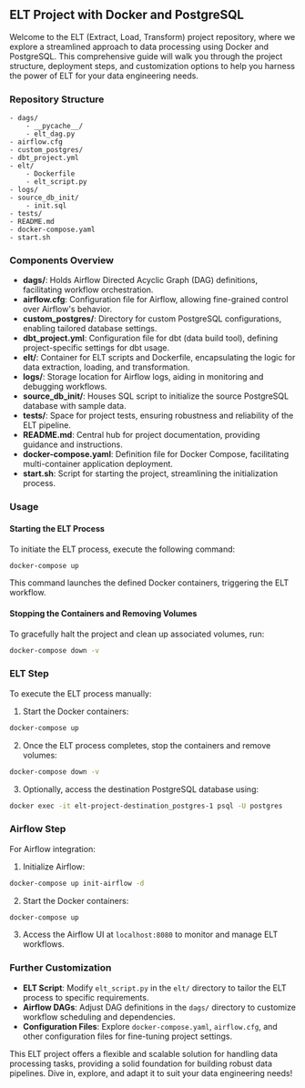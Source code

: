 ## ELT Project with Docker and PostgreSQL ##

Welcome to the ELT (Extract, Load, Transform) project repository, where we explore a streamlined approach to data processing using Docker and PostgreSQL. This comprehensive guide will walk you through the project structure, deployment steps, and customization options to help you harness the power of ELT for your data engineering needs.

### Repository Structure

```
- dags/
    - __pycache__/
    - elt_dag.py
- airflow.cfg
- custom_postgres/
- dbt_project.yml
- elt/
    - Dockerfile
    - elt_script.py
- logs/
- source_db_init/
    - init.sql
- tests/
- README.md
- docker-compose.yaml
- start.sh
```

### Components Overview

- **dags/**: Holds Airflow Directed Acyclic Graph (DAG) definitions, facilitating workflow orchestration.
- **airflow.cfg**: Configuration file for Airflow, allowing fine-grained control over Airflow's behavior.
- **custom_postgres/**: Directory for custom PostgreSQL configurations, enabling tailored database settings.
- **dbt_project.yml**: Configuration file for dbt (data build tool), defining project-specific settings for dbt usage.
- **elt/**: Container for ELT scripts and Dockerfile, encapsulating the logic for data extraction, loading, and transformation.
- **logs/**: Storage location for Airflow logs, aiding in monitoring and debugging workflows.
- **source_db_init/**: Houses SQL script to initialize the source PostgreSQL database with sample data.
- **tests/**: Space for project tests, ensuring robustness and reliability of the ELT pipeline.
- **README.md**: Central hub for project documentation, providing guidance and instructions.
- **docker-compose.yaml**: Definition file for Docker Compose, facilitating multi-container application deployment.
- **start.sh**: Script for starting the project, streamlining the initialization process.

### Usage

#### Starting the ELT Process

To initiate the ELT process, execute the following command:

```bash
docker-compose up
```

This command launches the defined Docker containers, triggering the ELT workflow.

#### Stopping the Containers and Removing Volumes

To gracefully halt the project and clean up associated volumes, run:

```bash
docker-compose down -v
```

### ELT Step

To execute the ELT process manually:

1. Start the Docker containers:

```bash
docker-compose up
```

2. Once the ELT process completes, stop the containers and remove volumes:

```bash
docker-compose down -v
```

3. Optionally, access the destination PostgreSQL database using:

```bash
docker exec -it elt-project-destination_postgres-1 psql -U postgres
```

### Airflow Step

For Airflow integration:

1. Initialize Airflow:

```bash
docker-compose up init-airflow -d
```

2. Start the Docker containers:

```bash
docker-compose up
```

3. Access the Airflow UI at `localhost:8080` to monitor and manage ELT workflows.

### Further Customization

- **ELT Script**: Modify `elt_script.py` in the `elt/` directory to tailor the ELT process to specific requirements.
- **Airflow DAGs**: Adjust DAG definitions in the `dags/` directory to customize workflow scheduling and dependencies.
- **Configuration Files**: Explore `docker-compose.yaml`, `airflow.cfg`, and other configuration files for fine-tuning project settings.

This ELT project offers a flexible and scalable solution for handling data processing tasks, providing a solid foundation for building robust data pipelines. Dive in, explore, and adapt it to suit your data engineering needs!